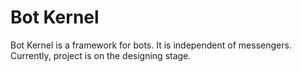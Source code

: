 # Bot Kernel

Bot Kernel is a framework for bots. It is independent of messengers. Currently, project is on the designing stage.
